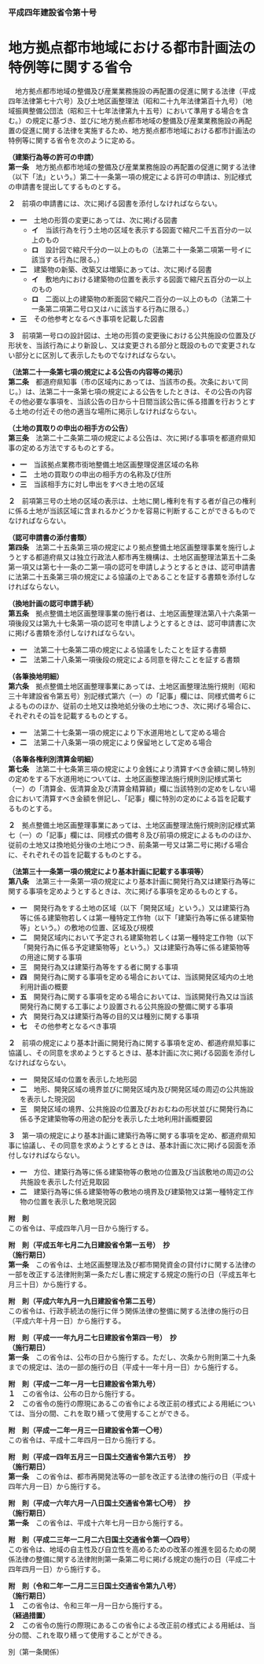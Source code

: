 ### 平成四年建設省令第十号  
# 地方拠点都市地域における都市計画法の特例等に関する省令  
　地方拠点都市地域の整備及び産業業務施設の再配置の促進に関する法律（平成四年法律第七十六号）及び土地区画整理法（昭和二十九年法律第百十九号）（地域振興整備公団法（昭和三十七年法律第九十五号）において準用する場合を含む。）の規定に基づき、並びに地方拠点都市地域の整備及び産業業務施設の再配置の促進に関する法律を実施するため、地方拠点都市地域における都市計画法の特例等に関する省令を次のように定める。  
  
**（建築行為等の許可の申請）**  
**第一条**　地方拠点都市地域の整備及び産業業務施設の再配置の促進に関する法律（以下「法」という。）第二十一条第一項の規定による許可の申請は、別記様式の申請書を提出してするものとする。  
  
**２**　前項の申請書には、次に掲げる図書を添付しなければならない。  
* **一**　土地の形質の変更にあっては、次に掲げる図書  
	* **イ**　当該行為を行う土地の区域を表示する図面で縮尺二千五百分の一以上のもの  
	* **ロ**　設計図で縮尺千分の一以上のもの（法第二十一条第二項第一号イに該当する行為に限る。）  
* **二**　建築物の新築、改築又は増築にあっては、次に掲げる図書  
	* **イ**　敷地内における建築物の位置を表示する図面で縮尺五百分の一以上のもの  
	* **ロ**　二面以上の建築物の断面図で縮尺二百分の一以上のもの（法第二十一条第二項第二号ロ又はハに該当する行為に限る。）  
* **三**　その他参考となるべき事項を記載した図書  
  
**３**　前項第一号ロの設計図は、土地の形質の変更後における公共施設の位置及び形状を、当該行為により新設し、又は変更される部分と既設のもので変更されない部分とに区別して表示したものでなければならない。  
  
**（法第二十一条第七項の規定による公告の内容等の掲示）**  
**第二条**　都道府県知事（市の区域内にあっては、当該市の長。次条において同じ。）は、法第二十一条第七項の規定による公告をしたときは、その公告の内容その他必要な事項を、当該公告の日から十日間当該公告に係る措置を行おうとする土地の付近その他の適当な場所に掲示しなければならない。  
  
**（土地の買取りの申出の相手方の公告）**  
**第三条**　法第二十二条第二項の規定による公告は、次に掲げる事項を都道府県知事の定める方法でするものとする。  
* **一**　当該拠点業務市街地整備土地区画整理促進区域の名称  
* **二**　土地の買取りの申出の相手方の名称及び住所  
* **三**　当該相手方に対し申出をすべき土地の区域  
  
**２**　前項第三号の土地の区域の表示は、土地に関し権利を有する者が自己の権利に係る土地が当該区域に含まれるかどうかを容易に判断することができるものでなければならない。  
  
**（認可申請書の添付書類）**  
**第四条**　法第二十五条第三項の規定により拠点整備土地区画整理事業を施行しようとする都道府県又は独立行政法人都市再生機構は、土地区画整理法第五十二条第一項又は第七十一条の二第一項の認可を申請しようとするときは、認可申請書に法第二十五条第三項の規定による協議の上であることを証する書類を添付しなければならない。  
  
**（換地計画の認可申請手続）**  
**第五条**　拠点整備土地区画整理事業の施行者は、土地区画整理法第八十六条第一項後段又は第九十七条第一項の認可を申請しようとするときは、認可申請書に次に掲げる書類を添付しなければならない。  
* **一**　法第二十七条第二項の規定による協議をしたことを証する書類  
* **二**　法第二十八条第一項後段の規定による同意を得たことを証する書類  
  
**（各筆換地明細）**  
**第六条**　拠点整備土地区画整理事業にあっては、土地区画整理法施行規則（昭和三十年建設省令第五号）別記様式第六（一）の「記事」欄には、同様式備考６によるもののほか、従前の土地又は換地処分後の土地につき、次に掲げる場合に、それぞれその旨を記載するものとする。  
* **一**　法第二十七条第一項の規定により下水道用地として定める場合  
* **二**　法第二十八条第一項の規定により保留地として定める場合  
  
**（各筆各権利別清算金明細）**  
**第七条**　法第二十七条第三項の規定により金銭により清算すべき金額に関し特別の定めをする下水道用地については、土地区画整理法施行規則別記様式第七（一）の「清算金、仮清算金及び清算金精算額」欄に当該特別の定めをしない場合において清算すべき金額を併記し、「記事」欄に特別の定めによる旨を記載するものとする。  
  
**２**　拠点整備土地区画整理事業にあっては、土地区画整理法施行規則別記様式第七（一）の「記事」欄には、同様式の備考８及び前項の規定によるもののほか、従前の土地又は換地処分後の土地につき、前条第一号又は第二号に掲げる場合に、それぞれその旨を記載するものとする。  
  
**（法第三十一条第一項の規定により基本計画に記載する事項等）**  
**第八条**　法第三十一条第一項の規定により基本計画に開発行為又は建築行為等に関する事項を定めようとするときは、次に掲げる事項を定めるものとする。  
* **一**　開発行為をする土地の区域（以下「開発区域」という。）又は建築行為等に係る建築物若しくは第一種特定工作物（以下「建築行為等に係る建築物等」という。）の敷地の位置、区域及び規模  
* **二**　開発区域内において予定される建築物若しくは第一種特定工作物（以下「開発行為に係る予定建築物等」という。）又は建築行為等に係る建築物等の用途に関する事項  
* **三**　開発行為又は建築行為等をする者に関する事項  
* **四**　開発行為に関する事項を定める場合においては、当該開発区域内の土地利用計画の概要  
* **五**　開発行為に関する事項を定める場合においては、当該開発行為又は当該開発行為に関する工事により設置される公共施設の整備に関する事項  
* **六**　開発行為又は建築行為等の目的又は種別に関する事項  
* **七**　その他参考となるべき事項  
  
**２**　前項の規定により基本計画に開発行為に関する事項を定め、都道府県知事に協議し、その同意を求めようとするときは、基本計画に次に掲げる図面を添付しなければならない。  
* **一**　開発区域の位置を表示した地形図  
* **二**　地形、開発区域の境界並びに開発区域内及び開発区域の周辺の公共施設を表示した現況図  
* **三**　開発区域の境界、公共施設の位置及びおおむねの形状並びに開発行為に係る予定建築物等の用途の配分を表示した土地利用計画概要図  
  
**３**　第一項の規定により基本計画に建築行為等に関する事項を定め、都道府県知事に協議し、その同意を求めようとするときは、基本計画に次に掲げる図面を添付しなければならない。  
* **一**　方位、建築行為等に係る建築物等の敷地の位置及び当該敷地の周辺の公共施設を表示した付近見取図  
* **二**　建築行為等に係る建築物等の敷地の境界及び建築物又は第一種特定工作物の位置を表示した敷地現況図  
  
**附　則**  
この省令は、平成四年八月一日から施行する。  
  
**附　則（平成五年七月二九日建設省令第一五号）　抄**  
**（施行期日）**  
**第一条**　この省令は、土地区画整理法及び都市開発資金の貸付けに関する法律の一部を改正する法律附則第一条ただし書に規定する規定の施行の日（平成五年七月三十日）から施行する。  
  
**附　則（平成六年九月一九日建設省令第二五号）**  
この省令は、行政手続法の施行に伴う関係法律の整備に関する法律の施行の日（平成六年十月一日）から施行する。  
  
**附　則（平成一一年九月二七日建設省令第四一号）　抄**  
**（施行期日）**  
**第一条**　この省令は、公布の日から施行する。ただし、次条から附則第二十九条までの規定は、法の一部の施行の日（平成十一年十月一日）から施行する。  
  
**附　則（平成一二年一月一七日建設省令第九号）**  
**１**　この省令は、公布の日から施行する。  
**２**　この省令の施行の際現にあるこの省令による改正前の様式による用紙については、当分の間、これを取り繕って使用することができる。  
  
**附　則（平成一二年一月三一日建設省令第一〇号）**  
この省令は、平成十二年四月一日から施行する。  
  
**附　則（平成一四年五月三一日国土交通省令第六五号）　抄**  
**（施行期日）**  
**第一条**　この省令は、都市再開発法等の一部を改正する法律の施行の日（平成十四年六月一日）から施行する。  
  
**附　則（平成一六年六月一八日国土交通省令第七〇号）　抄**  
**（施行期日）**  
**第一条**　この省令は、平成十六年七月一日から施行する。  
  
**附　則（平成二三年一二月二六日国土交通省令第一〇四号）**  
この省令は、地域の自主性及び自立性を高めるための改革の推進を図るための関係法律の整備に関する法律附則第一条第二号に掲げる規定の施行の日（平成二十四年四月一日）から施行する。  
  
**附　則（令和二年一二月二三日国土交通省令第九八号）**  
**（施行期日）**  
**１**　この省令は、令和三年一月一日から施行する。  
**（経過措置）**  
**２**　この省令の施行の際現にあるこの省令による改正前の様式による用紙は、当分の間、これを取り繕って使用することができる。  
  
別（第一条関係）  

          
        